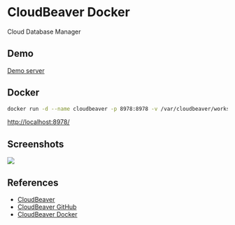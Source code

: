 # CloudBeaver Docker

Cloud Database Manager

## Demo
[Demo server](https://demo.cloudbeaver.io/)

## Docker
```sh
docker run -d --name cloudbeaver -p 8978:8978 -v /var/cloudbeaver/workspace:/opt/cloudbeaver/workspace dbeaver/cloudbeaver
```
[http://localhost:8978/](http://localhost:8978/)

## Screenshots
![](https://github.com/dbeaver/cloudbeaver/wiki/images/demo_screenshot_1.png)

## References
- [CloudBeaver](https://dbeaver.com/)
- [CloudBeaver GitHub](https://github.com/dbeaver/cloudbeaver)
- [CloudBeaver Docker](https://github.com/dbeaver/cloudbeaver/wiki/Run-Docker-Container)